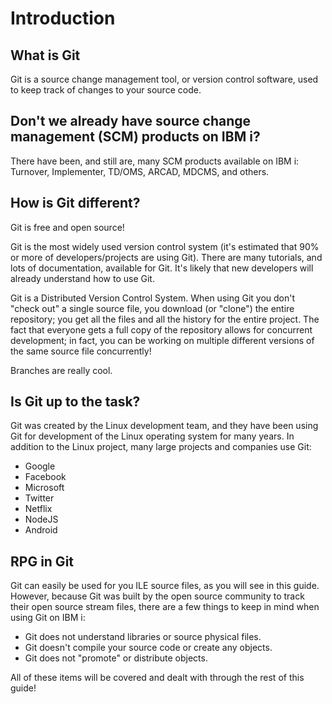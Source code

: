 # Introduction

## What is Git

Git is a source change management tool, or version control software, used to keep track of changes to your source code.  
  
## Don't we already have source change management (SCM) products on IBM i?  

There have been, and still are, many SCM products available on IBM i: Turnover, Implementer, TD/OMS, ARCAD, MDCMS, and others.  
  
## How is Git different?  

Git is free and open source!  

Git is the most widely used version control system (it's estimated that 90% or more of developers/projects are using Git).  There are many tutorials, and lots of documentation, available for Git. It's likely that new developers will already understand how to use Git.

Git is a Distributed Version Control System.  When using Git you don't "check out" a single source file, you download (or "clone") the entire repository; you get all the files and all the history for the entire project.  The fact that everyone gets a full copy of the repository allows for concurrent development; in fact, you can be working on multiple different versions of the same source file concurrently!

Branches are really cool.

## Is Git up to the task? 

Git was created by the Linux development team, and they have been using Git for development of the Linux operating system for many years.  In addition to the Linux project, many large projects and companies use Git:
   * Google
   * Facebook
   * Microsoft
   * Twitter
   * Netflix
   * NodeJS
   * Android

## RPG in Git 

Git can easily be used for you ILE source files, as you will see in this guide.  However, because Git was built by the open source community to track their open source stream files, there are a few things to keep in mind when using Git on IBM i:
   * Git does not understand libraries or source physical files.
   * Git doesn't compile your source code or create any objects.
   * Git does not "promote" or distribute objects.  

All of these items will be covered and dealt with through the rest of this guide! 